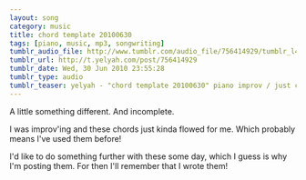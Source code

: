```yaml
---
layout: song
category: music
title: chord template 20100630
tags: [piano, music, mp3, songwriting]
tumblr_audio_file: http://www.tumblr.com/audio_file/756414929/tumblr_l4v4cg7HHZ1qzo4ep
tumblr_url: http://t.yelyah.com/post/756414929
tumblr_date: Wed, 30 Jun 2010 23:55:28
tumblr_type: audio
tumblr_teaser: yelyah - "chord template 20100630" piano improv / just chords
---
```

A little something different. And incomplete.

I was improv'ing and these chords just kinda flowed for me. Which probably means I've used them before!

I'd like to do something further with these some day, which I guess is why I'm posting them. For then I'll remember that I wrote them!
